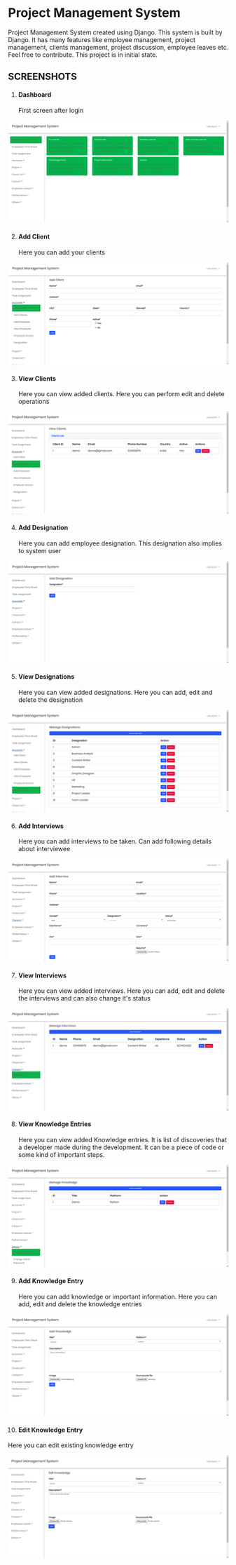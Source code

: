 # Project Management System
Project Management System created using Django. This system is built by Django. It has many features like employee management, project management, clients management, project discussion, employee leaves etc. Feel free to contribute. 
This project is in initial state.


<h2>SCREENSHOTS</h2>

1) <h4>Dashboard</h4>
   First screen after login
   
![alt text](screenshots/Dashboard.png)


2) <h4>Add Client</h4>
   Here you can add your clients

![alt text](screenshots/add_client.png)


3) <h4>View Clients</h4>
   Here you can view added clients. Here you can perform edit and delete operations
   
![alt text](screenshots/view_clients.png)


4) <h4>Add Designation</h4>
   Here you can add employee designation. This designation also implies to system user
   
![alt text](screenshots/add_designation.png)


5) <h4>View Designations</h4>
   Here you can view added designations. Here you can add, edit and delete the designation
   
![alt text](screenshots/view_designation.png)


6) <h4>Add Interviews</h4>
   Here you can add interviews to be taken. Can add following details about interviewee
   
![alt text](screenshots/add_interview.png)


7) <h4>View Interviews</h4>
   Here you can view added interviews. Here you can add, edit and delete the interviews and can also change it's status
   
![alt text](screenshots/interview_list.png)


8) <h4>View Knowledge Entries</h4>
   Here you can view added Knowledge entries. It is list of discoveries that a developer made during the development. It can be a piece of code or some kind of important steps.
   
![alt text](screenshots/knowledge.png)


9) <h4>Add Knowledge Entry</h4>
   Here you can add knowledge or important information. Here you can add, edit and delete the knowledge entries
   
![alt text](screenshots/knowledge_add.png)


10) <h4>Edit Knowledge Entry</h4>
   Here you can edit existing knowledge entry
   
![alt text](screenshots/edit_knowledge.png)
